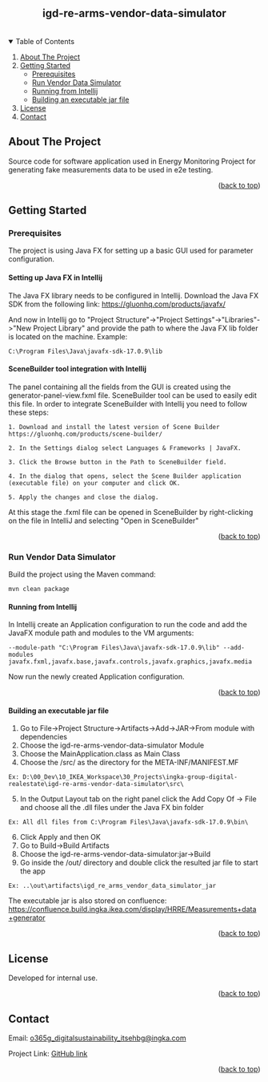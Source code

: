 <a id="readme-top"></a>

<!-- PROJECT LOGO -->
<br>
<h2 align="center"> igd-re-arms-vendor-data-simulator </h2>
<br>

<!-- TABLE OF CONTENTS -->
<details open>
  <summary>Table of Contents</summary>
  <ol>
    <li>
      <a href="##about-the-project">About The Project</a>
    </li>
    <li>
      <a href="#getting-started">Getting Started</a>
      <ul>
        <li><a href="#prerequisites">Prerequisites</a></li>
        <li><a href="#run-vendor-data-simulator">Run Vendor Data Simulator</a></li>
        <li><a href="#running-from-intellij">Running from Intellij</a></li>
        <li><a href="#building-an-executable-jar-file">Building an executable jar file</a></li>
      </ul>
    </li>
    <li><a href="#license">License</a></li>
    <li><a href="#contact">Contact</a></li>
  </ol>
</details>



<!-- ABOUT THE PROJECT -->
## About The Project

Source code for software application used in Energy Monitoring Project for generating fake measurements data to be used in e2e testing.

<p align="right">(<a href="#readme-top">back to top</a>)</p>


<!-- GETTING STARTED -->
## Getting Started

### Prerequisites

The project is using Java FX for setting up a basic GUI used for parameter configuration.

#### Setting up Java FX in Intellij

The Java FX library needs to be configured in Intellij. Download the Java FX SDK from the following link: https://gluonhq.com/products/javafx/

And now in Intellij go to "Project Structure"->"Project Settings"->"Libraries"->"New Project Library"
and provide the path to where the Java FX lib folder is located on the machine. Example:

    C:\Program Files\Java\javafx-sdk-17.0.9\lib

#### SceneBuilder tool integration with Intellij

The panel containing all the fields from the GUI is created using the generator-panel-view.fxml file. SceneBuilder tool can be used to easily edit this file. In order to integrate SceneBuilder with Intellij you need to follow these steps:

    1. Download and install the latest version of Scene Builder https://gluonhq.com/products/scene-builder/

    2. In the Settings dialog select Languages & Frameworks | JavaFX.

    3. Click the Browse button in the Path to SceneBuilder field.

    4. In the dialog that opens, select the Scene Builder application (executable file) on your computer and click OK.

    5. Apply the changes and close the dialog.

At this stage the .fxml file can be opened in SceneBuilder by right-clicking on the file in IntelliJ and selecting "Open in SceneBuilder"

<p align="right">(<a href="#readme-top">back to top</a>)</p>

### Run Vendor Data Simulator

Build the project using the Maven command:

    mvn clean package

#### Running from Intellij

In Intellij create an Application configuration to run the code and add the JavaFX module path and modules to the VM arguments:

    --module-path "C:\Program Files\Java\javafx-sdk-17.0.9\lib" --add-modules javafx.fxml,javafx.base,javafx.controls,javafx.graphics,javafx.media

Now run the newly created Application configuration.

<p align="right">(<a href="#readme-top">back to top</a>)</p>

#### Building an executable jar file

1. Go to File->Project Structure->Artifacts->Add->JAR->From module with dependencies
2. Choose the igd-re-arms-vendor-data-simulator Module
3. Choose the MainApplication.class as Main Class
4. Choose the /src/ as the directory for the META-INF/MANIFEST.MF

`Ex: D:\00_Dev\10_IKEA_Workspace\30_Projects\ingka-group-digital-realestate\igd-re-arms-vendor-data-simulator\src\`

5. In the Output Layout tab on the right panel click the Add Copy Of -> File and choose all the .dll files under the Java FX bin folder

`Ex: All dll files from C:\Program Files\Java\javafx-sdk-17.0.9\bin\`

6. Click Apply and then OK
7. Go to Build->Build Artifacts
8. Choose the igd-re-arms-vendor-data-simulator:jar->Build
9. Go inside the /out/ directory and double click the resulted jar file to start the app

`Ex: ..\out\artifacts\igd_re_arms_vendor_data_simulator_jar`

The executable jar is also stored on confluence: https://confluence.build.ingka.ikea.com/display/HRRE/Measurements+data+generator

<p align="right">(<a href="#readme-top">back to top</a>)</p>

<!-- LICENSE -->
## License

Developed for internal use.

<p align="right">(<a href="#readme-top">back to top</a>)</p>

<!-- CONTACT -->
## Contact

Email: [o365g_digitalsustainability_itsehbg@ingka.com](o365g_digitalsustainability_itsehbg@ingka.com)

Project Link: [GitHub link](https://github.com/ingka-group-digital/igd-re-arms-vendor-data-simulator)

<p align="right">(<a href="#readme-top">back to top</a>)</p>
